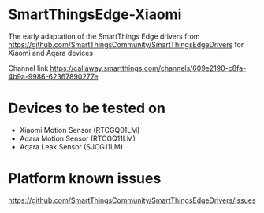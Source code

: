 # SmartThingsEdge-Xiaomi
The early adaptation of the SmartThings Edge drivers from https://github.com/SmartThingsCommunity/SmartThingsEdgeDrivers
for Xiaomi and Aqara devices

Channel link 
https://callaway.smartthings.com/channels/609e2190-c8fa-4b9a-9986-62367890277e

# Devices to be tested on

- Xiaomi Motion Sensor (RTCGQ01LM)
- Aqara Motion Sensor (RTCGQ11LM)
- Aqara Leak Sensor (SJCG11LM)

# Platform known issues 

https://github.com/SmartThingsCommunity/SmartThingsEdgeDrivers/issues
